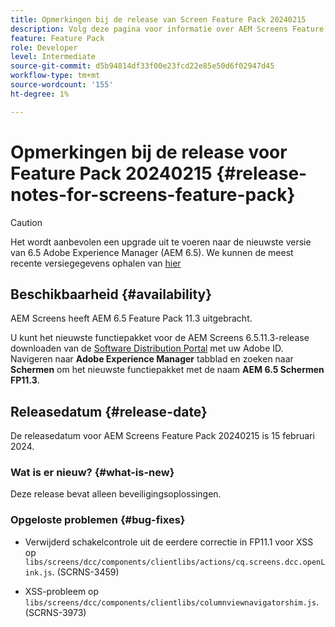 ```yaml
---
title: Opmerkingen bij de release van Screen Feature Pack 20240215
description: Volg deze pagina voor informatie over AEM Screens Feature Pack 20240215 uitgebracht op 15 februari 2024.
feature: Feature Pack
role: Developer
level: Intermediate
source-git-commit: d5b94814df33f00e23fcd22e85e50d6f02947d45
workflow-type: tm+mt
source-wordcount: '155'
ht-degree: 1%

---
```


# Opmerkingen bij de release voor Feature Pack 20240215 {#release-notes-for-screens-feature-pack}

>[!CAUTION]
>Het wordt aanbevolen een upgrade uit te voeren naar de nieuwste versie van 6.5 Adobe Experience Manager (AEM 6.5). We kunnen de meest recente versiegegevens ophalen van [hier](https://experienceleague.adobe.com/docs/experience-manager-65/content/release-notes/release-notes.html?lang=en)

## Beschikbaarheid {#availability}

AEM Screens heeft AEM 6.5 Feature Pack 11.3 uitgebracht.

U kunt het nieuwste functiepakket voor de AEM Screens 6.5.11.3-release downloaden van de [Software Distribution Portal](https://experience.adobe.com/#/downloads/content/software-distribution/en/aem.html) met uw Adobe ID. Navigeren naar **Adobe Experience Manager** tabblad en zoeken naar **Schermen** om het nieuwste functiepakket met de naam **AEM 6.5 Schermen FP11.3**.

## Releasedatum {#release-date}

De releasedatum voor AEM Screens Feature Pack 20240215 is 15 februari 2024.

### Wat is er nieuw? {#what-is-new}

Deze release bevat alleen beveiligingsoplossingen.

### Opgeloste problemen {#bug-fixes}

* Verwijderd schakelcontrole uit de eerdere correctie in FP11.1 voor XSS op `libs/screens/dcc/components/clientlibs/actions/cq.screens.dcc.openLink.js`. (SCRNS-3459)

* XSS-probleem op `libs/screens/dcc/components/clientlibs/columnviewnavigatorshim.js`. (SCRNS-3973)
